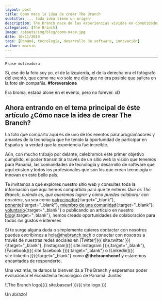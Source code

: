 ```yaml
---
layout: post
title: Como nace la idea de crear The Branch
subtitle: ... toda idea tiene un origen! 
description: The Branch nace de las experiencias vividas en comunidades y eventos fuera de Panamá.
categories: [The Branch]
image: /assets/img/blog/como-nace.jpg
date: 16/11/2019
tags: [Panamá, tecnología, desarrollo de software, innovación]
author: marvin
---
```


****

```
Frase motivadora
```

Si, ese de la foto soy yo, el de la izquierda, el de la derecha era el fotógrafo del evento, que como me vio solo me dijo que no era posible que saliera en la foto sin compañía. **#foreveralone**

Era broma, estaba alone en el evento, pero no forever. xD

## Ahora entrando en el tema principal de éste artículo ¿Cómo nace la idea de crear The Branch?

La foto que comparto aquí es de uno de los eventos para programadores y amantes de la tecnología que he tenido la oportunidad de participar en España y la verdad que la experiencia fue increíble.

Aún, con mucho trabajo por delante, celebramos este primer objetivo cumplido, el poder transmitir a través de un sitio web la visión que tenemos para Panamá, las comunidades de tecnología y desarrollo de software que aquí existen y todos los profesionales que son los que crean tecnología e innovan en este bello país.

Te invitamos a qué explores nuestro sitio web y consultes toda la información que aquí hemos compartido para que te enteres *Qué es The Branch*, *cuándo es*, *qué queremos lograr* y *cómo puedes colaborar con nosotros*, ya sea como [patrocinador]({{site.baseurl}}/patrocinadores){:target="_blank"}, [ponente]({{site.baseurl}}/speakers){:target="_blank"}, [miembro de una comunidad]({{site.baseurl}}/communities){:target="_blank"}, [voluntario]({{site.baseurl}}/volunteers){:target="_blank"} o publicando un artículo en nuestro [blog]({{site.baseurl}}/blog#interesado){:target="_blank"}, hemos creado oportunidades de colaboración para todos los gustos e intereses.

Si te surge alguna duda o simplemente quieres contactar con nosotros puedes escribirnos a [hola@thebranch.tech](mailto:hola@thebranch.tech) o conectar con nosotros a través de nuestras redes sociales en [Twitter]({{ site.twitter }}){:target="_blank"}, [Instagram]({{ site.instagram }}){:target="_blank"}, [Facebook]({{ site.facebook }}){:target="_blank"} o [Linkedin]({{ site.linkedin }}){:target="_blank"} como **@thebranchconf** y estaremos encantados de responderte.

Una vez más, te damos la bienvenida a The Branch y esperamos poder evolucionar el ecosistema tecnológico de Panamá. Juntos!

![The Branch logo]({{ site.baseurl }}/{{ site.logo }})

Un abrazo!